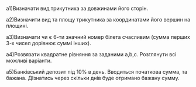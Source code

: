 a1)Визначати вид трикутника за довжинами його сторін.

a2)Визначити вид та площу трикутника за координатами його вершин на площині.

a3)Визначати чи є 6-ти значний номер білета счасливим (сумма перших 3-х чисел дорівнює суммі інших).

a4)Розвязати квадратне рівняння за заданими a,b,c. Розглянути всі можливі варіанти.

a5)Банківський депозит під 10% в день. Вводиться початкова сумма, та бажана. ДІзнатись через скільки днів буде отримано бажану сумму.